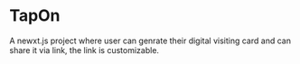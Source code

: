 # TapOn
A newxt.js project where user can genrate their digital visiting card and can share it via link, the link is customizable. 
